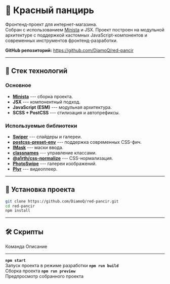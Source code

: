 # 🦀 **Красный панцирь**

Фронтенд-проект для интернет-магазина.\
Собран с использованием [Minista](https://minista.js.org/) и JSX. Проект
построен на модульной архитектуре с поддержкой кастомных
JavaScript-компонентов и современных инструментов фронтенд-разработки.

**GitHub репозиторий:** <https://github.com/DiamoQ/red-pancir>

------------------------------------------------------------------------

## 🚀 **Стек технологий**

### **Основное**

-   **[Minista](https://minista.js.org/)** --- сборка проекта.
-   **JSX** --- компонентный подход.
-   **JavaScript (ESM)** --- модульная архитектура.
-   **SCSS + PostCSS** --- стилизация и автопрефиксы.

### **Используемые библиотеки**

-   **[Swiper](https://swiperjs.com/)** --- слайдеры и галереи.
-   **[postcss-preset-env](https://preset-env.cssdb.org/)** ---
    поддержка современных CSS-фич.
-   **[IMask](https://imask.js.org/)** --- маски ввода.
-   **[classnames](https://github.com/JedWatson/classnames)** ---
    управление классами.
-   **[@a1rth/css-normalize](https://github.com/a1rth/css-normalize)**
    --- CSS-нормализация.
-   **[PhotoSwipe](https://photoswipe.com/)** --- галереи изображений.
-   **[Plyr](https://plyr.io/)** --- видеоплеер.

------------------------------------------------------------------------

## 🔧 **Установка проекта**

``` bash
git clone https://github.com/DiamoQ/red-pancir.git
cd red-pancir
npm install
```

------------------------------------------------------------------------

## 🛠 **Скрипты**

  Команда                 Описание
  ----------------------- ------------------------------------
  **`npm start`**         
  Запуск проекта в режиме разработки
  **`npm run build`**     
  Сборка проекта
  **`npm run preview`**   
  Предпросмотр собранного проекта

